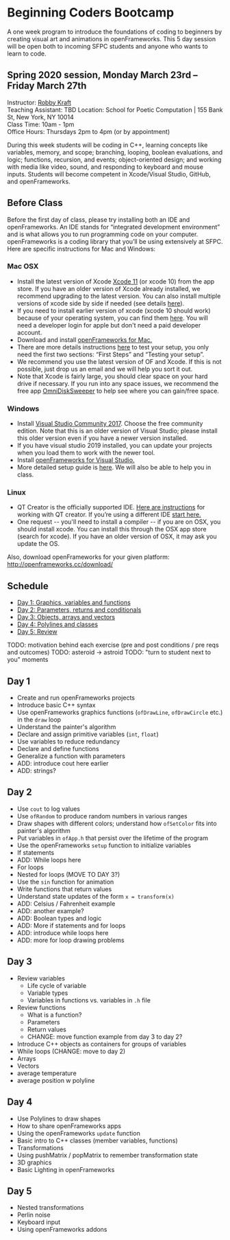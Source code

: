 # Beginning Coders Bootcamp
A one week program to introduce the foundations of coding to beginners by creating visual art and animations in openFrameworks. This 5 day session will be open both to incoming SFPC students and anyone who wants to learn to code.

## Spring 2020 session, Monday March 23rd – Friday March 27th  
Instructor: [Robby Kraft](http://robbykraft.com/)  
Teaching Assistant: TBD
Location: School for Poetic Computation | 155 Bank St, New York, NY 10014  
Class Time: 10am - 1pm  
Office Hours: Thursdays 2pm to 4pm (or by appointment)  

During this week students will be coding in C++, learning concepts like variables, memory, and scope; branching, looping, boolean evaluations, and logic; functions, recursion, and events; object-oriented design; and working with media like video, sound, and responding to keyboard and mouse inputs. Students will become competent in Xcode/Visual Studio, GitHub, and openFrameworks.

## Before Class
Before the first day of class, please try installing both an IDE and openFrameworks. An IDE stands for “integrated development environment” and is what allows you to run programming code on your computer. openFrameworks is a coding library that you’ll be using extensively at SFPC. Here are specific instructions for Mac and Windows:

### Mac OSX
- Install the latest version of Xcode [Xcode 11](https://apps.apple.com/us/app/xcode/id497799835?mt=12) (or xcode 10) from the app store. If you have an older version of Xcode already installed, we recommend upgrading to the latest version.  You can also install multiple versions of xcode side by side if needed (see details [here](https://medium.com/@hacknicity/working-with-multiple-versions-of-xcode-e331c01aa6bc)).
- If you need to install earlier version of xcode (xcode 10 should work) because of your operating system, you can find them [here](https://developer.apple.com/download/more/?q=xcode).  You will need a developer login for apple but don't need a paid developer account.  
- Download and install [openFrameworks for Mac.](https://openframeworks.cc/download/)
- There are more details instructions [here](https://openframeworks.cc/setup/xcode/) to test your setup, you only need the first two sections: “First Steps” and “Testing your setup”.
- We recommend you use the latest version of OF and Xcode. If this is not possible, just drop us an email and we will help you sort it out.
- Note that Xcode is fairly large, you should clear space on your hard drive if necessary.  If you run into any space issues, we recommend the free app [OmniDiskSweeper](https://www.omnigroup.com/more) to help see where you can gain/free space.

### Windows
- Install [Visual Studio Community 2017](https://www.techspot.com/downloads/6278-visual-studio.html).  Choose the free community edition. Note that this is an older version of Visual Studio; please install this older version even if you have a newer version installed.
- If you have visual studio 2019 installed, you can update your projects when you load them to work with the newer tool. 
- Install [openFrameworks for Visual Studio.](https://openframeworks.cc/download/)
- More detailed setup guide is [here](https://openframeworks.cc/setup/vs/). We will also be able to help you in class.

### Linux
- QT Creator is the officially supported IDE. [Here are instructions](https://openframeworks.cc/setup/qtcreator/) for working with QT creator. If you’re using a different IDE [start here.](https://openframeworks.cc/setup/linux-install/)
- One request -- you'll need to install a compiler -- if you are on OSX, you should install xcode.  You can install this through the OSX app store (search for xcode). If you have an older version of OSX, it may ask you update the OS.  

Also, download openFrameworks for your given platform: http://openframeworks.cc/download/

## Schedule

- [Day 1: Graphics, variables and functions](1_graphics_variables_functions)
- [Day 2: Parameters, returns and conditionals](2_parameters_returns_conditionals)
- [Day 3: Objects, arrays and vectors](3_objects_arrays_vectors)
- [Day 4: Polylines and classes](4_polylines_classes)
- [Day 5: Review](5_review)

TODO: motivation behind each exercise (pre and post conditions / pre reqs and outcomes)
TODO: asteroid -> astroid
TODO: "turn to student next to you" moments

## Day 1

- Create and run openFrameworks projects
- Introduce basic C++ syntax
- Use openFrameworks graphics functions (`ofDrawLine`, `ofDrawCircle` etc.) in the `draw` loop
- Understand the painter's algorithm
- Declare and assign primitive variables (`int`, `float`)
- Use variables to reduce redundancy
- Declare and define functions
- Generalize a function with parameters
- ADD: introduce cout here earlier
- ADD: strings?

## Day 2

- Use `cout` to log values
- Use `ofRandom` to produce random numbers in various ranges
- Draw shapes with different colors; understand how `ofSetColor` fits into painter's algorithm
- Put variables in `ofApp.h` that persist over the lifetime of the program
- Use the openFrameworks `setup` function to initialize variables
- If statements
- ADD: While loops here
- For loops
- Nested for loops (MOVE TO DAY 3?)
- Use the `sin` function for animation
- Write functions that return values
- Understand state updates of the form `x = transform(x)`
- ADD: Celsius / Fahrenheit example
- ADD: another example?
- ADD: Boolean types and logic
- ADD: More if statements and for loops
- ADD: introduce while loops here
- ADD: more for loop drawing problems



## Day 3

- Review variables
  - Life cycle of variable
  - Variable types
  - Variables in functions vs. variables in `.h` file
- Review functions
  - What is a function?
  - Parameters
  - Return values
  - CHANGE: move function example from day 3 to day 2?
- Introduce C++ objects as containers for groups of variables
- While loops (CHANGE: move to day 2)
- Arrays
- Vectors
- average temperature
- average position w polyline


## Day 4

- Use Polylines to draw shapes
- How to share openFrameworks apps
- Using the openFrameworks `update` function
- Basic intro to C++ classes (member variables, functions)
- Transformations
- Using pushMatrix / popMatrix to remember transformation state
- 3D graphics
- Basic Lighting in openFrameworks

## Day 5

- Nested transformations
- Perlin noise
- Keyboard input
- Using openFrameworks addons
